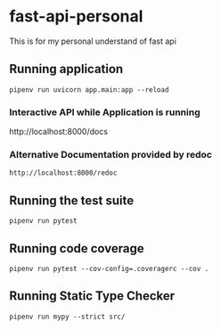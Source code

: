 # fast-api-personal
This is for my personal understand of fast api


## Running application
```
pipenv run uvicorn app.main:app --reload
```

### Interactive API while Application is running
http://localhost:8000/docs

### Alternative Documentation provided by redoc
```
http://localhost:8000/redoc
```
## Running the test suite
```
pipenv run pytest
```

## Running code coverage
```
pipenv run pytest --cov-config=.coveragerc --cov .
```

## Running Static Type Checker
```
pipenv run mypy --strict src/
```